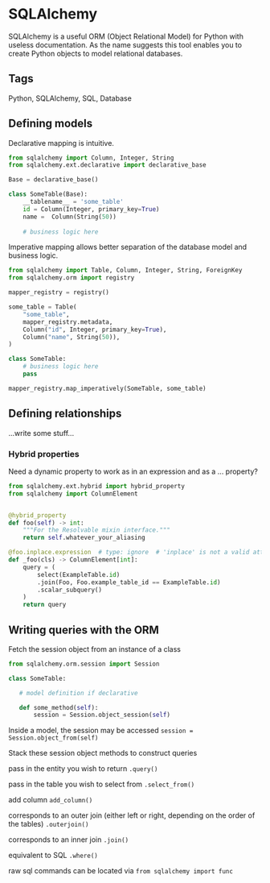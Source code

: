 # SQLAlchemy


SQLAlchemy is a useful ORM (Object Relational Model) for Python with useless documentation. As the name suggests this tool enables you to create Python objects to model relational databases.

## Tags

Python, SQLAlchemy, SQL, Database



## Defining models

Declarative mapping is intuitive.

```python
from sqlalchemy import Column, Integer, String
from sqlalchemy.ext.declarative import declarative_base

Base = declarative_base()

class SomeTable(Base):
    __tablename__ = 'some_table'
    id = Column(Integer, primary_key=True)
    name =  Column(String(50))
    
    # business logic here
```


Imperative mapping allows better separation of the database model and business logic.


```Python
from sqlalchemy import Table, Column, Integer, String, ForeignKey
from sqlalchemy.orm import registry

mapper_registry = registry()

some_table = Table(
    "some_table",
    mapper_registry.metadata,
    Column("id", Integer, primary_key=True),
    Column("name", String(50)),
)

class SomeTable:
    # business logic here
    pass

mapper_registry.map_imperatively(SomeTable, some_table)
```

## Defining relationships 

...write some stuff...

### Hybrid properties

Need a dynamic property to work as in an expression and as a ... property?

```python
from sqlalchemy.ext.hybrid import hybrid_property
from sqlalchemy import ColumnElement


@hybrid_property
def foo(self) -> int:
    """For the Resolvable mixin interface."""
    return self.whatever_your_aliasing

@foo.inplace.expression  # type: ignore  # 'inplace' is not a valid attribute of 'hybrid_property'
def _foo(cls) -> ColumnElement[int]:
    query = (
        select(ExampleTable.id)
        .join(Foo, Foo.example_table_id == ExampleTable.id)
        .scalar_subquery()
    )
    return query
```

## Writing queries with the ORM

Fetch the session object from an instance of a class 

```python
from sqlalchemy.orm.session import Session   

class SomeTable:

   # model definition if declarative

   def some_method(self):
       session = Session.object_session(self)
```

Inside a model, the session may be accessed `session = Session.object_from(self)`

Stack these session object methods to construct queries 

pass in the entity you wish to return `.query()`

pass in the table you wish to select from `.select_from()`

add column `add_column()`

corresponds to an outer join (either left or right, depending on the order of the tables) `.outerjoin()`   

corresponds to an inner join `.join()`

equivalent to SQL `.where()`      

raw sql commands can be located via `from sqlalchemy import func` 





